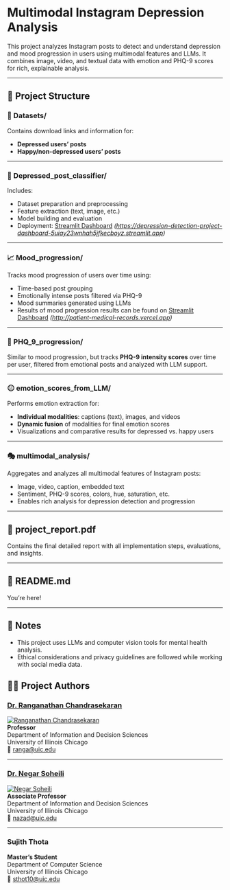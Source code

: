 # Multimodal Instagram Depression Analysis

This project analyzes Instagram posts to detect and understand depression and mood progression in users using multimodal features and LLMs. It combines image, video, and textual data with emotion and PHQ-9 scores for rich, explainable analysis.

---

## 📁 Project Structure

### 🔗 Datasets/
Contains download links and information for:
- **Depressed users’ posts**
- **Happy/non-depressed users’ posts**

---

### 🤖 Depressed_post_classifier/
Includes:
- Dataset preparation and preprocessing
- Feature extraction (text, image, etc.)
- Model building and evaluation
- Deployment: [Streamlit Dashboard](#) *(https://depression-detection-project-dashboard-5uiay23wnhah5jfkecboyz.streamlit.app)*

---

### 📈 Mood_progression/
Tracks mood progression of users over time using:
- Time-based post grouping
- Emotionally intense posts filtered via PHQ-9
- Mood summaries generated using LLMs
- Results of mood progression results can be found on [Streamlit Dashboard](#) *(http://patient-medical-records.vercel.app)*

---

### 🧠 PHQ_9_progression/
Similar to mood progression, but tracks **PHQ-9 intensity scores** over time per user, filtered from emotional posts and analyzed with LLM support.

---

### 😐 emotion_scores_from_LLM/
Performs emotion extraction for:
- **Individual modalities**: captions (text), images, and videos
- **Dynamic fusion** of modalities for final emotion scores
- Visualizations and comparative results for depressed vs. happy users

---

### 🎭 multimodal_analysis/
Aggregates and analyzes all multimodal features of Instagram posts:
- Image, video, caption, embedded text
- Sentiment, PHQ-9 scores, colors, hue, saturation, etc.
- Enables rich analysis for depression detection and progression

---

## 📄 project_report.pdf
Contains the final detailed report with all implementation steps, evaluations, and insights.

---

## 📑 README.md
You’re here!

---

## 📌 Notes
- This project uses LLMs and computer vision tools for mental health analysis.
- Ethical considerations and privacy guidelines are followed while working with social media data.


## 👨‍💻 Project Authors

### [Dr. Ranganathan Chandrasekaran](mailto:ranga@uic.edu)  
[![Ranganathan Chandrasekaran](https://business.uic.edu/wp-content/uploads/sites/91/2018/01/Chandrasekaran_Ranganathan_2020-157x180.jpg)](mailto:ranga@uic.edu)  
**Professor**  
Department of Information and Decision Sciences  
University of Illinois Chicago  
📧 ranga@uic.edu  

---

### [Dr. Negar Soheili](mailto:nazad@uic.edu)  
[![Negar Soheili](https://business.uic.edu/wp-content/uploads/sites/91/2018/02/SoheiliNegar_2018.jpg)](mailto:nazad@uic.edu)  
**Associate Professor**  
Department of Information and Decision Sciences  
University of Illinois Chicago  
📧 nazad@uic.edu  

---

### Sujith Thota  
**Master’s Student**  
Department of Computer Science  
University of Illinois Chicago  
📧 sthot10@uic.edu
